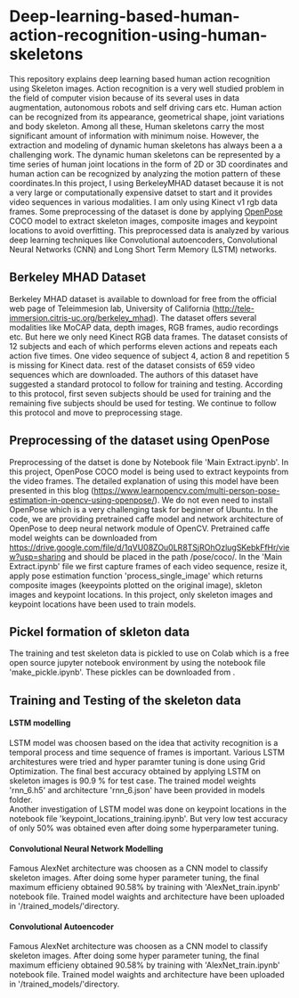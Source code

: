# Deep-learning-based-human-action-recognition-using-human-skeletons
This repository explains deep learning based human action recognition using Skeleton images. Action recognition is a very well studied problem in the field of computer vision because of its several uses in data augmentation, autonomous robots and self driving cars etc. Human action can be recognized from its appearance, geometrical shape, joint variations and body skeleton. Among all these, Human skeletons carry the most significant amount of information with minimum noise. However, the extraction and modeling of dynamic human skeletons has always been a a challenging work. The dynamic human skeletons can be represented by a time series of human joint locations in the form of 2D or 3D coordinates and human action can be recognized by analyzing the motion pattern of these coordinates.In this project, I using BerkeleyMHAD dataset because it is not a very large or computationally expensive datset to start and it provides video sequences in various modalities. I am only using Kinect v1 rgb data frames. Some preprocessing of the dataset is done by applying [OpenPose](https://github.com/CMU-Perceptual-Computing-Lab/openpose) COCO model to extract skeleton images, composite images and keypoint locations to avoid overfitting. This preprocessed data is analyzed by various deep learning techniques like Convolutional autoencoders, Convolutional Neural Networks (CNN) and Long Short Term Memory (LSTM) networks.

## Berkeley MHAD Dataset
Berkeley MHAD dataset is available to download for free from the official web page of Teleimmesion lab, University of California (http://tele-immersion.citris-uc.org/berkeley_mhad). The dataset offers several modalities like MoCAP data, depth images, RGB frames, audio recordings etc. But here we only need Kinect RGB data frames. The dataset consists of 12 subjects and each of which performs eleven actions and repeats each action five times. One video sequence of subject 4, action 8 and repetition 5 is missing for Kinect data. rest of the dataset consists of 659 video sequences which are downloaded. The authors of this dataset have suggested a standard protocol to follow for training and testing. According to this protocol, first seven subjects should be used for training and the remaining five subjects should be used for testing. We continue to follow this protocol and move to preprocessing stage.

## Preprocessing of the dataset using OpenPose
Preprocessing of the datset is done by Notebook file 'Main Extract.ipynb'. In this project, OpenPose COCO model is being used to extract keypoints from the video frames. The detailed explanation of using this model have been presented in this blog (https://www.learnopencv.com/multi-person-pose-estimation-in-opencv-using-openpose/). We do not even need to install OpenPose which is a very challenging task for beginner of Ubuntu. In the code, we are providing pretrained caffe model and network architecture of OpenPose to deep neural network module of OpenCV. Pretrained caffe model weights can be downloaded from https://drive.google.com/file/d/1qVU08ZOu0LR8TSjROhOzlugSKebkFfHr/view?usp=sharing and should be placed in the path /pose/coco/. In the 'Main Extract.ipynb' file we first capture frames of each video sequence, resize it, apply pose estimation function 'process_single_image' which returns composite images (keeypoints plotted on the original image), skleton images and keypoint locations. In this project, only skeleton images and keypoint locations have been used to train models.

## Pickel formation of skleton data
The training and test skeleton data is pickled to use on Colab which is a free open source jupyter notebook environment by using the notebook file 'make_pickle.ipynb'. These pickles can be downloaded from .

## Training and Testing of the skeleton data
#### LSTM modelling
LSTM model was choosen based on the idea that activity recognition is a temporal process and time sequence of frames is important. Various LSTM architestures were tried and hyper paramter tuning is done using Grid Optimization. The final best accuracy obtained by applying LSTM on skeleton images is 90.9 % for test case. The trained model weights 'rnn_6.h5' and architecture 'rnn_6.json' have been provided in models folder. <br/>
Another investigation of LSTM model was done on keypoint locations in the notebook file 'keypoint_locations_training.ipynb'. But very low test accuracy of only 50% was obtained even after doing some hyperparameter tuning.

#### Convolutional Neural Network Modelling
Famous AlexNet architecture was choosen as a CNN model to classify skeleton images. After doing some hyper parameter tuning, the final maximum efficieny obtained 90.58% by training with 'AlexNet_train.ipynb' notebook file. Trained model waights and architecture have been uploaded in '/trained_models/'directory. 

#### Convolutional Autoencoder
Famous AlexNet architecture was choosen as a CNN model to classify skeleton images. After doing some hyper parameter tuning, the final maximum efficieny obtained 90.58% by training with 'AlexNet_train.ipynb' notebook file. Trained model waights and architecture have been uploaded in '/trained_models/'directory. 
